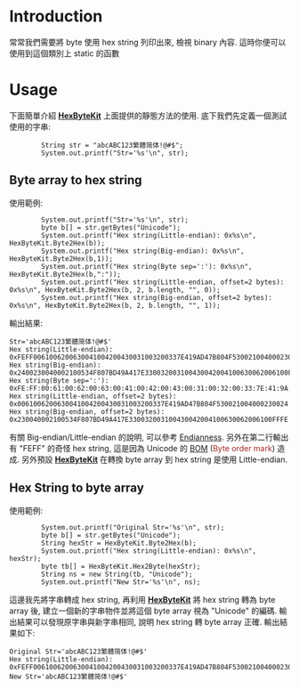 # Introduction #
常常我們需要將 byte 使用 hex string 列印出來, 檢視 binary 內容. 這時你便可以使用到這個類別上 static 的函數


# Usage #
下面簡單介紹 **[HexByteKit](https://code.google.com/p/frequent-used-functionality/source/browse/src/flib/util/HexByteKit.java)** 上面提供的靜態方法的使用. 底下我們先定義一個測試使用的字串:
```
		String str = "abcABC123繁體简体!@#$";
		System.out.printf("Str='%s'\n", str);
```
## Byte array to hex string ##
使用範例:
```
		System.out.printf("Str='%s'\n", str);
		byte b[] = str.getBytes("Unicode");
		System.out.printf("Hex string(Little-endian): 0x%s\n", HexByteKit.Byte2Hex(b));
		System.out.printf("Hex string(Big-endian): 0x%s\n", HexByteKit.Byte2Hex(b,1));
		System.out.printf("Hex string(Byte sep=':'): 0x%s\n", HexByteKit.Byte2Hex(b,":"));
		System.out.printf("Hex string(Little-endian, offset=2 bytes): 0x%s\n", HexByteKit.Byte2Hex(b, 2, b.length, "", 0));
		System.out.printf("Hex string(Big-endian, offset=2 bytes): 0x%s\n", HexByteKit.Byte2Hex(b, 2, b.length, "", 1));
```
輸出結果:
```
Str='abcABC123繁體简体!@#$'
Hex string(Little-endian): 0xFEFF0061006200630041004200430031003200337E419AD47B804F530021004000230024
Hex string(Big-endian): 0x2400230040002100534F807BD49A417E330032003100430042004100630062006100FFFE
Hex string(Byte sep=':'): 0xFE:FF:00:61:00:62:00:63:00:41:00:42:00:43:00:31:00:32:00:33:7E:41:9A:D4:7B:80:4F:53:00:21:00:40:00:23:00:24:
Hex string(Little-endian, offset=2 bytes): 0x0061006200630041004200430031003200337E419AD47B804F530021004000230024
Hex string(Big-endian, offset=2 bytes): 0x230040002100534F807BD49A417E330032003100430042004100630062006100FFFE
```
有關 Big-endian/Little-endian 的說明, 可以參考 [Endianness](http://en.wikipedia.org/wiki/Endianness). 另外在第二行輸出有 "FEFF" 的奇怪 hex string, 這是因為 Unicode 的 [BOM](http://en.wikipedia.org/wiki/Byte_order_mark) (<font color='brown'>Byte order mark</font>) 造成. 另外預設 **[HexByteKit](https://code.google.com/p/frequent-used-functionality/source/browse/src/flib/util/HexByteKit.java)** 在轉換 byte array 到 hex string 是使用 Little-endian.

## Hex String to byte array ##
使用範例:
```
		System.out.printf("Original Str='%s'\n", str);
		byte b[] = str.getBytes("Unicode");
		String hexStr = HexByteKit.Byte2Hex(b);
		System.out.printf("Hex string(Little-endian): 0x%s\n", hexStr);
		byte tb[] = HexByteKit.Hex2Byte(hexStr);
		String ns = new String(tb, "Unicode");
		System.out.printf("New Str='%s'\n", ns);
```
這邊我先將字串轉成 hex string, 再利用 **[HexByteKit](https://code.google.com/p/frequent-used-functionality/source/browse/src/flib/util/HexByteKit.java)** 將 hex string 轉為 byte array 後, 建立一個新的字串物件並將這個 byte array 視為 "Unicode" 的編碼. 輸出結果可以發現原字串與新字串相同, 說明 hex string 轉 byte array 正確. 輸出結果如下:
```
Original Str='abcABC123繁體简体!@#$'
Hex string(Little-endian): 0xFEFF0061006200630041004200430031003200337E419AD47B804F530021004000230024
New Str='abcABC123繁體简体!@#$'
```